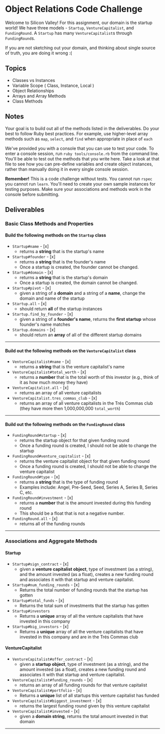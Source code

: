 # Object Relations Code Challenge

Welcome to Silicon Valley! For this assignment, our domain is the startup world! We have three models - `Startup`, `VentureCapitalist`, and `FundingRound`. A `Startup` has many `VentureCapitalist`s through `FundingRound`s.

If you are not sketching out your domain, and thinking about single source of truth,
you are doing it wrong :(

## Topics

- Classes vs Instances
- Variable Scope ( Class, Instance, Local )
- Object Relationships
- Arrays and Array Methods
- Class Methods

## Notes

Your goal is to build out all of the methods listed in the deliverables. Do your best to follow Ruby best practices. For example, use higher-level array methods such as `map`, `select`, and `find` when appropriate in place of `each`

We've provided you with a console that you can use to test your code. To enter a console session, run `ruby tools/console.rb` from the command line. You'll be able to test out the methods that you write here. Take a look at that file to see how you can pre-define variables and create object instances, rather than manually doing it in every single console session.

**Remember!** This is a code challenge without tests. You cannot run `rspec` you cannot run `learn`. You'll need to create your own sample instances for testing purposes. Make sure your associations and methods work in the console before submitting.

## Deliverables

### Basic Class Methods and Properties

#### Build the following methods on the `Startup` class

- `Startup#name` - [x]
  - returns a **string** that is the startup's name
- `Startup#founder` - [x]
  - returns a **string** that is the founder's name
  - Once a startup is created, the founder cannot be changed.
- `Startup#domain` - [x]
  - returns a **string** that is the startup's domain
  - Once a startup is created, the domain cannot be changed.
- `Startup#pivot` - [x]
  - given a string of a **domain** and a string of a **name**, change the domain and name of the startup
- `Startup.all` - [x]
  - should return **all** of the startup instances
- `Startup.find_by_founder` - [x]
  - given a string of a **founder's name**, returns the **first startup** whose founder's name matches
- `Startup.domains` - [x]
  - should return an **array** of all of the different startup domains

---

#### Build out the following methods on the `VentureCapitalist` class

- `VentureCapitalist#name` - [x]
  - returns a **string** that is the venture capitalist's name
- `VentureCapitalist#total_worth` - [x]
  - returns a **number** that is the total worth of this investor (e.g., think of it as how much money they have)
- `VentureCapitalist.all` - [x]
  - returns an array of all venture capitalists
- `VentureCapitalist.tres_commas_club` - [x]
  - returns an array of all venture capitalists in the Trés Commas club (they have more then 1,000,000,000 `total_worth`)

---

#### Build out the following methods on the `FundingRound` class

- `FundingRound#startup` - [x]
  - returns the startup object for that given funding round
  - Once a funding round is created, I should not be able to change the startup
- `FundingRound#venture_capitalist` - [x]
  - returns the venture capitalist object for that given funding round
  - Once a funding round is created, I should not be able to change the venture capitalist
- `FundingRound#type` - [x]
  - returns a **string** that is the type of funding round
  - Examples include: Angel, Pre-Seed, Seed, Series A, Series B, Series C, etc.
- `FundingRound#investment` - [x]
  - returns a **number** that is the amount invested during this funding round
  - This should be a float that is not a negative number.
- `FundingRound.all` - [x]
  - returns all of the funding rounds

---

### Associations and Aggregate Methods

#### Startup

- `Startup#sign_contract`  - [x]
  - given a **venture capitalist object**, type of investment (as a string), and the amount invested (as a float), creates a new funding round and associates it with that startup and venture capitalist.
- `Startup#num_funding_rounds`  - [x]
  - Returns the total number of funding rounds that the startup has gotten
- `Startup#total_funds` - [x]
  - Returns the total sum of investments that the startup has gotten
- `Startup#investors`
  - Returns a **unique** array of all the venture capitalists that have invested in this company
- `Startup#big_investors`  - [x]
  - Returns a **unique** array of all the venture capitalists that have invested in this company and are in the Trés Commas club

#### VentureCapitalist

- `VentureCapitalist#offer_contract` - [x]
  - given a **startup object**, type of investment (as a string), and the amount invested (as a float), creates a new funding round and associates it with that startup and venture capitalist.
- `VentureCapitalist#funding_rounds` - [x]
  - returns an array of all funding rounds for that venture capitalist
- `VentureCapitalist#portfolio` - [x]
  - Returns a **unique** list of all startups this venture capitalist has funded
- `VentureCapitalist#biggest_investment` - [x]
  - returns the largest funding round given by this venture capitalist
- `VentureCapitalist#invested` - [x]
  - given a **domain string**, returns the total amount invested in that domain

---
